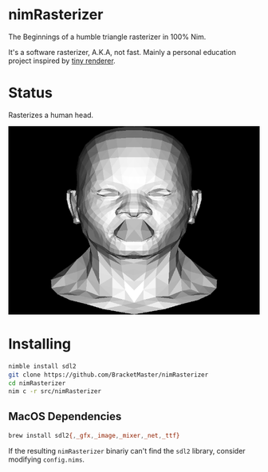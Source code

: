 # nimRasterizer

The Beginnings of a humble triangle rasterizer in 100% Nim.

It's a software rasterizer, A.K.A, not fast.
Mainly a personal education project inspired by
[tiny renderer](https://github.com/ssloy/tinyrenderer/wiki).

# Status

Rasterizes a human head.

![](docs/status.png)

# Installing
```bash
nimble install sdl2
git clone https://github.com/BracketMaster/nimRasterizer
cd nimRasterizer
nim c -r src/nimRasterizer
```

## MacOS Dependencies

```bash
brew install sdl2{,_gfx,_image,_mixer,_net,_ttf}
```

If the resulting ``nimRasterizer`` binariy can't find
the `sdl2` library, consider modifying ``config.nims``.
